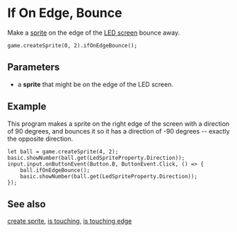 # If On Edge, Bounce

Make a [sprite](/reference/game/create-sprite) on the edge of the
[LED screen](/device/screen) bounce away.

```sig
game.createSprite(0, 2).ifOnEdgeBounce();
```

## Parameters

* a **sprite** that might be on the edge of the LED screen.

## Example

This program makes a sprite on the right edge of the screen with a
direction of 90 degrees, and bounces it so it has a direction of -90
degrees -- exactly the opposite direction.

```blocks
let ball = game.createSprite(4, 2);
basic.showNumber(ball.get(LedSpriteProperty.Direction));
input.input.onButtonEvent(Button.B, ButtonEvent.Click, () => {
    ball.ifOnEdgeBounce();
    basic.showNumber(ball.get(LedSpriteProperty.Direction));
});
```

## See also

[create sprite](/reference/game/create-sprite),
[is touching](/reference/game/is-touching),
[is touching edge](/reference/game/is-touching-edge)
